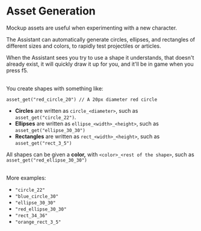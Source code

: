 # Asset Generation

Mockup assets are useful when experimenting with a new character.

The Assistant can automatically generate circles, ellipses, and rectangles of different sizes and colors, to rapidly
test projectiles or articles.

When the Assistant sees you try to use a shape it understands, that doesn't already exist, it will quickly draw it up
for you, and it'll be in game when you press f5.

\
You create shapes with something like:

```gml
asset_get("red_circle_20") // A 20px diameter red circle
```

- **Circles** are written as `circle_<diameter>`, such as `asset_get("circle_22")`.
- **Ellipses** are written as `ellipse_<width>_<height>`, such as `asset_get("ellipse_30_30")`
- **Rectangles** are written as `rect_<width>_<height>`, such as `asset_get("rect_3_5")`

All shapes can be given a **color,** with `<color>_<rest of the shape>`, such as `asset_get("red_ellipse_30_30")`

\
More examples:
- `"circle_22"`
- `"blue_circle_30"`
- `"ellipse_30_30"`
- `"red_ellipse_30_30"`
- `"rect_34_36"`
- `"orange_rect_3_5"`
